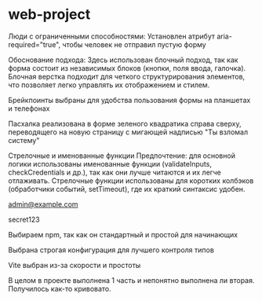 # web-project
Люди с ограниченными способностями: Установлен атрибут aria-required="true", чтобы человек не отправил пустую форму

Обоснование подхода: Здесь использован блочный подход, так как форма состоит из независимых блоков (кнопки, поля ввода, галочка). Блочная верстка подходит для четкого структурирования элементов, что позволяет легко управлять их отображением и стилем.

Брейкпоинты выбраны для удобства пользования формы на планшетах и телефонах

Пасхалка реализована в форме зеленого квадратика справа сверху, переводящего на новую страницу с мигающей надписью "Ты взломал систему"

Стрелочные и именованные функции
Предпочтение: для основной логики использованы именованные функции (validateInputs, checkCredentials и др.), так как они лучше читаются и их легче отлаживать. Стрелочные функции использованы для коротких колбэков (обработчики событий, setTimeout), где их краткий синтаксис удобен.

admin@example.com

secret123

Выбираем npm, так как он стандартный и простой для начинающих

Выбрана строгая конфигурация для лучшего контроля типов

Vite выбран из-за скорости и простоты

В целом в проекте выполнена 1 часть и непонятно выполнена ли вторая. Получилось как-то кривовато.
